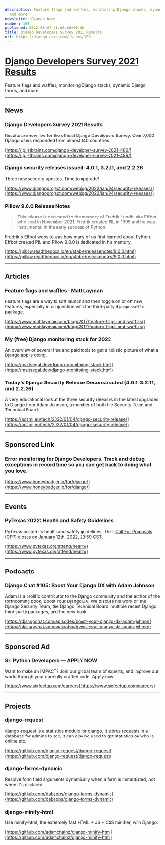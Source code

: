 ```yaml
---
description: Feature flags and waffles, monitoring Django stacks, dynamic Django forms,
  and more.
newsletter: Django News
number: 109
published: 2022-01-07 11:00:00+00:00
title: Django Developers Survey 2021 Results
url: https://django-news.com/issues/109
---
```


# [Django Developers Survey 2021 Results](https://django-news.com/issues/109)

Feature flags and waffles, monitoring Django stacks, dynamic Django forms, and more.

----

## News

### Django Developers Survey 2021 Results

<p>Results are now live for the official Django Developers Survey. Over 7,000 Django users responded from almost 140 countries.</p>

[https://lp.jetbrains.com/django-developer-survey-2021-486/](https://lp.jetbrains.com/django-developer-survey-2021-486/)

### Django security releases issued: 4.0.1, 3.2.11, and 2.2.26

<p>Three new security updates. Time to upgrade!</p>

[https://www.djangoproject.com/weblog/2022/jan/04/security-releases/](https://www.djangoproject.com/weblog/2022/jan/04/security-releases/)

### Pillow 9.0.0 Release Notes

<blockquote><p>This release is dedicated to the memory of Fredrik Lundh, aka Effbot, who died in November 2021. Fredrik created PIL in 1995 and he was instrumental in the early success of Python.</p></blockquote>

<p>Fredrik's Effbot website was how many of us first learned about Python. Effbot created PIL and Pillow 9.0.0 is dedicated in his memory.</p>

[https://pillow.readthedocs.io/en/stable/releasenotes/9.0.0.html](https://pillow.readthedocs.io/en/stable/releasenotes/9.0.0.html)

----

## Articles

### Feature flags and waffles · Matt Layman

<p>Feature flags are a way to soft launch and then toggle on or off new features, especially in conjunction with the third-party <code>django-waffle</code> package.</p>

[https://www.mattlayman.com/blog/2017/feature-flags-and-waffles/](https://www.mattlayman.com/blog/2017/feature-flags-and-waffles/)

### My (free) Django monitoring stack for 2022

<p>An overview of several free and paid tools to get a holistic picture of what a Django app is doing.</p>

[https://mattsegal.dev/django-monitoring-stack.html](https://mattsegal.dev/django-monitoring-stack.html)

### Today’s Django Security Release Deconstructed (4.0.1, 3.2.11, and 2.2.26)

<p>A very educational look at the three security releases in the latest upgrades to Django from Adam Johnson, a member of both the Security Team and Technical Board.</p>

[https://adamj.eu/tech/2022/01/04/django-security-release/](https://adamj.eu/tech/2022/01/04/django-security-release/)

----

## Sponsored Link

### Error monitoring for Django Developers. Track and debug exceptions in record time so you can get back to doing what you love.

[https://www.honeybadger.io/for/django/](https://www.honeybadger.io/for/django/)

----

## Events

### PyTexas 2022: Health and Safety Guidelines

<p>PyTexas posted its health and safety guidelines. Their <a href="https://cur.at/rs7Z3Ya">Call For Proposals (CFP)</a> closes on January 12th, 2022, 23:59 CST.</p>

[https://www.pytexas.org/attend/health/](https://www.pytexas.org/attend/health/)

----

## Podcasts

### Django Chat #105: Boost Your Django DX with Adam Johnson

<p>Adam is a prolific contributor to the Django community and the author of the forthcoming book, Boost Your Django DX. We discuss his work on the Django Security Team, the Django Technical Board, multiple recent Django third-party packages, and the new book.</p>

[https://djangochat.com/episodes/boost-your-django-dx-adam-johnon](https://djangochat.com/episodes/boost-your-django-dx-adam-johnon)

----

## Sponsored Ad

### Sr. Python Developers — APPLY NOW

<p>Want to make an IMPACT? Join our global team of experts, and improve our world through your carefully crafted code. Apply now!</p>

[https://www.sixfeetup.com/careers](https://www.sixfeetup.com/careers)

----

## Projects

### django-request

<p>django-request is a statistics module for django. It stores requests in a database for admins to see, it can also be used to get statistics on who is online etc.</p>

[https://github.com/django-request/django-request](https://github.com/django-request/django-request)

### django-forms-dynamic

<p>Resolve form field arguments dynamically when a form is instantiated, not when it's declared.</p>

[https://github.com/dabapps/django-forms-dynamic](https://github.com/dabapps/django-forms-dynamic)

### django-minify-html

<p>Use minify-html, the extremely fast HTML + JS + CSS minifier, with Django.</p>

[https://github.com/adamchainz/django-minify-html](https://github.com/adamchainz/django-minify-html)